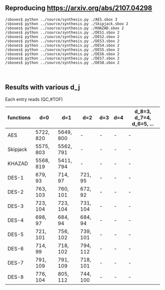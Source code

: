 ## Reproducing https://arxiv.org/abs/2107.04298

```
/sboxes$ python ../source/synthesis.py ./AES.sbox 3
/sboxes$ python ../source/synthesis.py ./Skipjack.sbox 2
/sboxes$ python ../source/synthesis.py ./KHAZAD.sbox 2
/sboxes$ python ../source/synthesis.py ./DES1.sbox 2
/sboxes$ python ../source/synthesis.py ./DES2.sbox 2
/sboxes$ python ../source/synthesis.py ./DES3.sbox 2
/sboxes$ python ../source/synthesis.py ./DES4.sbox 2
/sboxes$ python ../source/synthesis.py ./DES5.sbox 2
/sboxes$ python ../source/synthesis.py ./DES6.sbox 2
/sboxes$ python ../source/synthesis.py ./DES7.sbox 2
/sboxes$ python ../source/synthesis.py ./DES8.sbox 2
```

</br>

## Results with various d_j
Each entry reads (QC,#TOF)  

|  functions |      d=0      |      d=1      |      d=2      |      d=3      |      d=4      | d_8=3, d_7=4, d_6=5, ... |
|    ----    |      ----     |     ----      |     ----      |     ----      |     ----      |         ----             |
|    AES     | 5722, 820     | 5649, 800     |       -       |       -       |       -       |            -             |
|  Skipjack  | 5575, 803     | 5562, 791     |       -       |       -       |       -       |            -             |
|   KHAZAD   | 5568, 819     | 5411, 794     |       -       |       -       |       -       |            -             |
|   DES-1    | 679, 93       | 714, 97       | 721, 95       |       -       |       -       |            -             |
|   DES-2    | 763, 103      | 760, 101      | 672, 92       |       -       |       -       |            -             |
|   DES-3    | 723, 104      | 723, 104      | 731, 104      |       -       |       -       |            -             |
|   DES-4    | 698, 97       | 684, 94       | 684, 94       |       -       |       -       |            -             |
|   DES-5    | 721, 101      | 756, 102      | 739, 101      |       -       |       -       |            -             |
|   DES-6    | 714, 99       | 718, 102      | 794, 112      |       -       |       -       |            -             |
|   DES-7    | 791, 109      | 791, 109      | 718, 101      |       -       |       -       |            -             |
|   DES-8    | 776, 104      | 805, 112      | 744, 100      |       -       |       -       |            -             |

